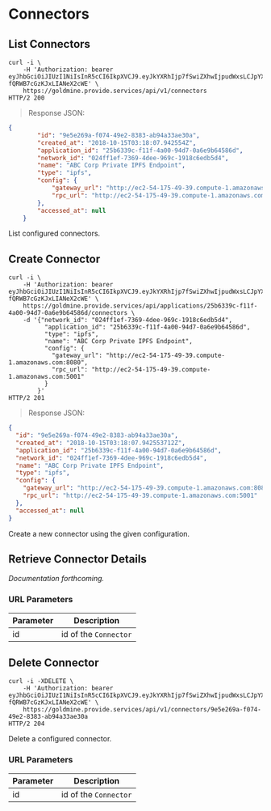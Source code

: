 # Connectors

## List Connectors

```shell
curl -i \
    -H 'Authorization: bearer eyJhbGciOiJIUzI1NiIsInR5cCI6IkpXVCJ9.eyJkYXRhIjp7fSwiZXhwIjpudWxsLCJpYXQiOjE1NTk4Nzg1NzQsImp0aSI6IjYzYTJkY2QzLWI5OTgtNDZjNC1hNzFkLTQ5MjU4YTBhYmEyMyIsInN1YiI6ImFwcGxpY2F0aW9uOmNiMjAzN2Y3LTc5ZmMtNDBmNC05NzIwLWFkYTYzNmRhNDE4MyJ9.0LsVj7oTF0KjwbcUhg9a-fQRWB7cGzKJxLIANeX2cWE' \
    https://goldmine.provide.services/api/v1/connectors
HTTP/2 200
```

> Response JSON:

```json
{
        "id": "9e5e269a-f074-49e2-8383-ab94a33ae30a",
        "created_at": "2018-10-15T03:18:07.942554Z",
        "application_id": "25b6339c-f11f-4a00-94d7-0a6e9b64586d",
        "network_id": "024ff1ef-7369-4dee-969c-1918c6edb5d4",
        "name": "ABC Corp Private IPFS Endpoint",
        "type": "ipfs",
        "config": {
            "gateway_url": "http://ec2-54-175-49-39.compute-1.amazonaws.com:8080",
            "rpc_url": "http://ec2-54-175-49-39.compute-1.amazonaws.com:5001"
        },
        "accessed_at": null
    }
```

List configured connectors.


## Create Connector

```shell
curl -i \
    -H 'Authorization: bearer eyJhbGciOiJIUzI1NiIsInR5cCI6IkpXVCJ9.eyJkYXRhIjp7fSwiZXhwIjpudWxsLCJpYXQiOjE1NTk4Nzg1NzQsImp0aSI6IjYzYTJkY2QzLWI5OTgtNDZjNC1hNzFkLTQ5MjU4YTBhYmEyMyIsInN1YiI6ImFwcGxpY2F0aW9uOmNiMjAzN2Y3LTc5ZmMtNDBmNC05NzIwLWFkYTYzNmRhNDE4MyJ9.0LsVj7oTF0KjwbcUhg9a-fQRWB7cGzKJxLIANeX2cWE' \
    https://goldmine.provide.services/api/applications/25b6339c-f11f-4a00-94d7-0a6e9b64586d/connectors \
    -d '{"network_id": "024ff1ef-7369-4dee-969c-1918c6edb5d4",
          "application_id": "25b6339c-f11f-4a00-94d7-0a6e9b64586d",
          "type": "ipfs",
          "name": "ABC Corp Private IPFS Endpoint",
          "config": {
            "gateway_url": "http://ec2-54-175-49-39.compute-1.amazonaws.com:8080",
            "rpc_url": "http://ec2-54-175-49-39.compute-1.amazonaws.com:5001"
          }
        }'
HTTP/2 201
```

> Response JSON:

```json
{
  "id": "9e5e269a-f074-49e2-8383-ab94a33ae30a",
  "created_at": "2018-10-15T03:18:07.942553712Z",
  "application_id": "25b6339c-f11f-4a00-94d7-0a6e9b64586d",
  "network_id": "024ff1ef-7369-4dee-969c-1918c6edb5d4",
  "name": "ABC Corp Private IPFS Endpoint",
  "type": "ipfs",
  "config": {
    "gateway_url": "http://ec2-54-175-49-39.compute-1.amazonaws.com:8080",
    "rpc_url": "http://ec2-54-175-49-39.compute-1.amazonaws.com:5001"
  },
  "accessed_at": null
}
```

Create a new connector using the given configuration.


## Retrieve Connector Details

<i>Documentation forthcoming.</i>

### URL Parameters

Parameter | Description
--------- | -----------
id | id of the `Connector`


## Delete Connector

```shell
curl -i -XDELETE \
    -H 'Authorization: bearer eyJhbGciOiJIUzI1NiIsInR5cCI6IkpXVCJ9.eyJkYXRhIjp7fSwiZXhwIjpudWxsLCJpYXQiOjE1NTk4Nzg1NzQsImp0aSI6IjYzYTJkY2QzLWI5OTgtNDZjNC1hNzFkLTQ5MjU4YTBhYmEyMyIsInN1YiI6ImFwcGxpY2F0aW9uOmNiMjAzN2Y3LTc5ZmMtNDBmNC05NzIwLWFkYTYzNmRhNDE4MyJ9.0LsVj7oTF0KjwbcUhg9a-fQRWB7cGzKJxLIANeX2cWE' \
    https://goldmine.provide.services/api/v1/connectors/9e5e269a-f074-49e2-8383-ab94a33ae30a
HTTP/2 204
```

Delete a configured connector.

### URL Parameters

Parameter | Description
--------- | -----------
id | id of the `Connector`
